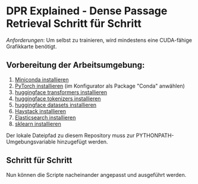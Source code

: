 # DPR Explained - Dense Passage Retrieval Schritt für Schritt

*Anforderungen*: Um selbst zu trainieren, wird mindestens eine CUDA-fähige Grafikkarte benötigt.

## Vorbereitung der Arbeitsumgebung:

1. [Miniconda installieren](https://docs.conda.io/en/latest/miniconda.html)
2. [PyTorch installieren](https://pytorch.org/get-started/locally/) (im Konfigurator als Package "Conda" anwählen)
3. [huggingface transformers installieren](https://huggingface.co/docs/transformers/installation#install-with-conda)
4. [huggingface tokenizers installieren](https://huggingface.co/docs/tokenizers/installation)
5. [huggingface datasets installieren](https://huggingface.co/docs/tokenizers/installation)
6. [Haystack installieren](https://docs.haystack.deepset.ai/docs/installation)
7. [Elasticsearch installieren](https://www.elastic.co/downloads/elasticsearch)
8. [sklearn installieren](https://scikit-learn.org/stable/install.html)

Der lokale Dateipfad zu diesem Repository muss zur PYTHONPATH-Umgebungsvariable hinzugefügt werden.

## Schritt für Schritt

Nun können die Scripte nacheinander angepasst und ausgeführt werden.